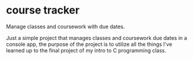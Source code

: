 # course tracker
Manage classes and coursework with due dates.

Just a simple project that manages classes and coursework due dates in a console app, the purpose of the project is to utilize all the things I've learned up to the final project of my intro to C programming class.
